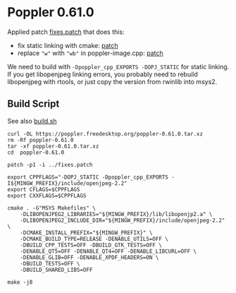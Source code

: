 # Poppler 0.61.0

Applied patch [fixes.patch](fixes.patch) that does this:

 - fix static linking with cmake: [patch](https://lists.freedesktop.org/archives/poppler/2017-November/012652.html)
 - replace `"w"` with `"wb"` in poppler-image.cpp: [patch](https://bugs.freedesktop.org/show_bug.cgi?id=102494)

We need to build with `-Dpoppler_cpp_EXPORTS -DOPJ_STATIC` for static linking. If you get libopenjpeg linking errors, you probably need to rebuild libopenjpeg with rtools, or just copy the version from rwinlib into msys2.

## Build Script

See also [build.sh](build.sh)

```
curl -OL https://poppler.freedesktop.org/poppler-0.61.0.tar.xz
rm -Rf poppler-0.61.0
tar -xf poppler-0.61.0.tar.xz
cd  poppler-0.61.0

patch -p1 -i ../fixes.patch

export CPPFLAGS="-DOPJ_STATIC -Dpoppler_cpp_EXPORTS -I${MINGW_PREFIX}/include/openjpeg-2.2"
export CFLAGS=$CPPFLAGS
export CXXFLAGS=$CPPFLAGS

cmake . -G"MSYS Makefiles" \
	-DLIBOPENJPEG2_LIBRARIES="${MINGW_PREFIX}/lib/libopenjp2.a" \
	-DLIBOPENJPEG2_INCLUDE_DIR="${MINGW_PREFIX}/include/openjpeg-2.2" \
	-DCMAKE_INSTALL_PREFIX="${MINGW_PREFIX}" \
	-DCMAKE_BUILD_TYPE=RELEASE -DENABLE_UTILS=OFF \
	-DBUILD_CPP_TESTS=OFF -DBUILD_GTK_TESTS=OFF \
	-DENABLE_QT5=OFF -DENABLE_QT4=OFF -DENABLE_LIBCURL=OFF \
	-DENABLE_GLIB=OFF -DENABLE_XPDF_HEADERS=ON \
	-DBUILD_TESTS=OFF \
    -DBUILD_SHARED_LIBS=OFF

make -j8

```
